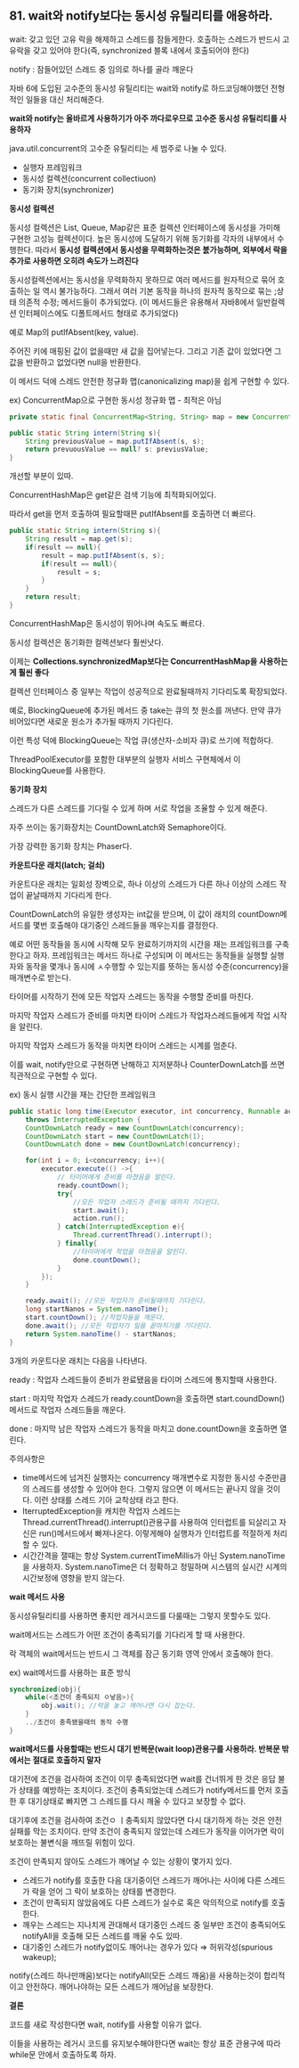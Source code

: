## 81. wait와 notify보다는 동시성 유틸리티를 애용하라.

wait: 갖고 있던 고유 락을 해제하고 스레드를 잠들게한다. 호출하는 스레드가 반드시 고유락을 갖고 있어야 한다(즉, synchronized 블록 내에서 호출되어야 한다)

notify : 잠들어있던 스레드 중 임의로 하나를 골라 깨운다

자바 6에 도입된 고수준의 동시성 유틸리티는 wait와 notify로 하드코딩해야했던 전형적인 일들을 대신 처리해준다.

**wait와 notify는 올바르게 사용하기가 아주 까다로우므로 고수준 동시성 유틸리티를 사용하자**

java.util.concurrent의 고수준 유틸리티는 세 범주로 나눌 수 있다.

- 실행자 프레임워크
- 동시성 컬렉션(concurrent collectiuon)
- 동기화 장치(synchronizer)

**동시성 컬렉션**

동시성 컬렉션은 List, Queue, Map같은 표준 컬렉션 인터페이스에 동시성을 가미해 구현한 고성능 컬렉션이다. 높은 동시성에 도달하기 위해 동기화를 각자의 내부에서 수행한다. 따라서 **동시성 컬렉션에서 동시성을 무력화하는것은 붌가능하며, 외부에서 락을 추가로 사용하면 오히려 속도가 느려진다**

동시성컬렉션에서는 동시성을 무력화하지 못하므로 여러 메서드를 원자적으로 묶어 호출하는 일 역시 불가능하다. 그래서 여러 기본 동작을 하나의 원자적 동작으로 묶는 ;상태 의존적 수정; 메서드들이 추가되었다. (이 메서드들은 유용해서 자바8에서 일반컬렉션 인터페이스에도 디폴트메서드 형태로 추가되었다)

예로 Map의 putIfAbsent(key, value).

주어진 키에 매핑된 값이 없을때만 새 값을 집어넣는다. 그리고 기존 값이 있었다면 그 값을 반환하고 없었다면 null을 반환한다.

이 메서드 덕에 스레드 안전한 정규화 맵(canonicalizing map)을 쉽게 구현할 수 있다.

ex) ConcurrentMap으로 구현한 동시성 정규화 맵 - 최적은 아님

```java
private static final ConcurrentMap<String, String> map = new ConcurrentHashMap<>();

public static String intern(String s){
	String previousValue = map.putIfAbsent(s, s);
	return prevuousValue == null? s: previusValue;
}
```

개선할 부분이 있따.

ConcurrentHashMap은 get같은 검색 기능에 최적화되어있다.

따라서 get을 먼저 호출하여 필요할때믄 putIfAbsent를 호출하면 더 빠르다.

```java
public static String intern(String s){
	String result = map.get(s);
	if(result == null){
		result = map.putIfAbsent(s, s);
		if(result == null){
			result = s;
		}
	}
	return result;
}
```

ConcurrentHashMap은 동시성이 뛰어나며 속도도 빠르다.

동시성 컬렉션은 동기화한 컬렉션보다 훨씬낫다.

이제는 **Collections.synchronizedMap보다는 ConcurrentHashMap을 사용하는게 훨씬 좋다**

컬렉션 인터페이스 중 일부는 작업이 성공적으로 완료될때까지 기다리도록 확장되었다.

예로, BlockingQueue에 추가된 메서드 중 take는 큐의 첫 원소를 꺼낸다. 만약 큐가 비어있다면 새로운 원소가 추가될 때까지 기다린다.

이런 특성 덕에 BlockingQueue는 작업 큐(생산자-소비자 큐)로 쓰기에 적합하다.

ThreadPoolExecutor를 포함한 대부분의 실행자 서비스 구현체에서 이 BlockingQueue를 사용한다.

**동기화 장치**

스레드가 다른 스레드를 기다릴 수 있게 하며 서로 작업을 조율할 수 있게 해준다.

자주 쓰이는 동기화장치는 CountDownLatch와 Semaphore이다.

가장 강력한 동기화 장치는 Phaser다.

**카운트다운 래치(latch; 걸쇠)**

카운트다운 래치는 일회성 장벽으로, 하나 이상의 스레드가 다른 하나 이상의 스레드 작업이 끝날때까지 기다리게 한다.

CountDownLatch의 유일한 생성자는 int값을 받으며, 이 값이 래치의 countDown메서드를 몇번 호출해야 대기중인 스레드들을 깨우는지를 결정한다.

예로 어떤 동작들을 동시에 시작해 모두 완료하기까지의 시간을 재는 프레임워크를 구축한다고 하자. 프레임워크는 메서드 하나로 구성되며 이 메서드는 동작들을 실행할 실행자와 동작을 몇개나 동시에 ㅅ수행할 수 있는지를 뜻하는 동시성 수준(concurrency)을 매개변수로 받는다.

타이머를 시작하기 전에 모든 작업자 스레드는 동작을 수행할 준비를 마친다.

마지막 작업자 스레드가 준비를 마치면 타이머 스레드가 작업자스레드들에게 작업 시작을 알린다.

마지막 작업자 스레드가 동작을 마치면 타이머 스레드는 시계를 멈춘다.

이를 wait, notify만으로 구현하면 난해하고 지저분하나 CounterDownLatch를 쓰면 직관적으로 구현할 수 있다.

ex) 동시 실행 시간을 재는 간단한 프레임워크

```java
public static long time(Executor executor, int concurrency, Runnable action) 
	throws InterruptedException {
	CountDownLatch ready = new CountDownLatch(concurrency);
	CountDownLatch start = new CountDownLatch(1);
	CountDownLatch done = new CountDownLatch(concurrency);

	for(int i = 0; i<concurrency; i++){
		executor.execute(() ->{
			// 타이머에게 준비를 마쳤음을 알린다.
			ready.countDown();
			try{
				//모든 작업자 스레드가 준비될 때까지 기다린다.
				start.await();
				action.run();
			} catch(InterruptedException e){
				Thread.currentThread().interrupt();
			} finally{
				//타이머에게 작업을 마쳤음을 알린다.
				done.countDown();
			}
		});
	}

	ready.await(); //모든 작업자가 준비될때까지 기다린다.
	long startNanos = System.nanoTime();
	start.countDown(); //작업자들을 깨운다.
	done.await(); //모든 작업자가 일을 끝마치기를 기다린다.
	return System.nanoTime() - startNanos;
}	
```

3개의 카운트다운 래치는 다음을 나타낸다.

ready : 작업자 스레드들이 준비가 완료됐음을 타이머 스레드에 통지할때 사용한다.

start : 마지막 작업자 스레드가 ready.countDown을 호출하면 start.coundDown() 메서드로 작업자 스레드들을 깨운다.

done : 마지막 남은 작업자 스레드가 동작을 마치고 done.countDown을 호출하면 열린다.

주의사항은

- time메서드에 넘겨진 실행자는 concurrency 매개변수로 지정한 동시성 수준만큼의 스레드를 생성할 수 있어야 한다. 그렇지 않으면 이 메서드는 끝나지 않을 것이다.
  이런 상태를 스레드 기아 교착상태 라고 한다.
- IterruptedException을 캐치한 작업자 스레드는 Thread.currentThread().interrupt()관용구를 사용하여 인터럽트를 되살리고 자신은 run()메서드에서 빠져나온다. 이렇게해야 실행자가 인터럽트를 적절하게 처리할 수 있다.
- 시간간격을 잴때는 항상 System.currentTimeMillis가 아닌 System.nanoTime을 사용하자. System.nanoTime은 더 정확하고 정밀하며 시스템의 실시간 시계의 시간보정에 영향을 받지 않는다.

**wait 메서드 사용**

동시성유틸리티를 사용하면 좋지만 레거시코드를 다룰때는 그렇지 못할수도 있다.

wait메서드는 스레드가 어떤 조건이 충족되기를 기다리게 할 때 사용한다.

락 객체의 wait메서드는 반드시 그 객체를 잠근 동기화 영역 안에서 호출해야 한다.

ex) wait메서드를 사용하는 표준 방식

```java
synchronized(obj){
	while(<조건이 충족되지 ㅇ낳음>){
		obj.wait(); //락을 놓고 깨어나면 다시 잡는다.
	}
	../조건이 충족됐을때의 동작 수행
}
```

**wait메서드를 사용할때는 반드시 대기 반복문(wait loop)관용구를 사용하라. 반복문 밖에서는 절대로 호출하지 말자**

대기전에 조건을 검사하여 조건이 이무 충족되었다면 wait를 건너뛰게 한 것은 응답 불가 상태를 예방하는 조치이다. 조건이 충족되었는데 스레드가 notify메서드를 먼저 호출한 후 대기상태로 빠지면 그 스레드를 다시 깨울 수 있다고 보장할 수 없다.

대기후에 조건을 검사하여 조건ㅇ ㅣ충족되지 않았다면 다시 대기하게 하는 것은 안전 실패를 막는 조치이다. 만약 조건이 충족되지 않았는데 스레드가 동작을 이어가면 락이 보호하는 불변식을 깨뜨릴 위험이 있다.

조건이 만족되지 않아도 스레드가 깨어날 수 있는 상황이 몇가지 있다.

- 스레드가 notify를 호출한 다음 대기중이던 스레드가 깨어나는 사이에 다른 스레드가 락을 얻어 그 락이 보호하는 상태를 변경한다.
- 조건이 만족되지 않았음에도 다른 스레드가 실수로 혹은 악의적으로 notify를 호출한다.
- 깨우는 스레드는 지나치게 관대해서 대기중인 스레드 중 일부만 조건이 충족되어도 notifyAll을 호출해 모든 스레드를 깨울 수도 있따.
- 대기중인 스레드가 notify없이도 깨어나는 경우가 있다 ⇒ 허위각성(spurious wakeup);

notify(스레드 하나만깨움)보다는 notifyAll(모든 스레드 깨움)을 사용하는것이 합리적이고 안전하다. 깨어나야하는 모든 스레드가 깨어남을 보장한다.

**결론**

코드를 새로 작성한다면 wait, notify를 사용할 이유가 없다.

이들을 사용하는 레거시 코드를 유지보수해야한다면 wait는 항상 표준 관용구에 따라 while문 안에서 호출하도록 하자.